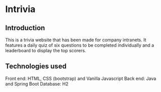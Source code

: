 # Intrivia
## Introduction

This is a trivia website that has been made for company intranets. It features a daily quiz of six questions to be completed individually and a leaderboard to display the top scorers.

## Technologies used

Front end: HTML, CSS (bootstrap) and Vanilla Javascript
Back end: Java and Spring Boot
Database: H2

